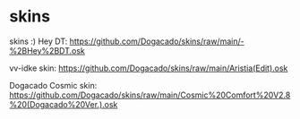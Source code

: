 # skins
skins :)
Hey DT: https://github.com/Dogacado/skins/raw/main/-%2BHey%2BDT.osk

vv-idke skin: https://github.com/Dogacado/skins/raw/main/Aristia(Edit).osk

Dogacado Cosmic skin: https://github.com/Dogacado/skins/raw/main/Cosmic%20Comfort%20V2.8%20(Dogacado%20Ver.).osk
